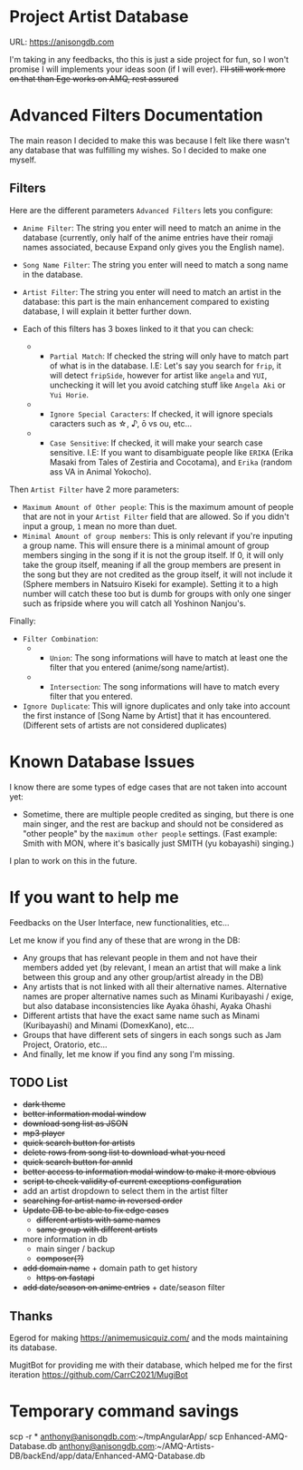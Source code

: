 # Project Artist Database

URL: <https://anisongdb.com>

I'm taking in any feedbacks, tho this is just a side project for fun, so I won't promise I will implements your ideas soon (if I will ever). ~~I'll still work more on that than Ege works on AMQ, rest assured~~

# Advanced Filters Documentation

The main reason I decided to make this was because I felt like there wasn't any database that was fulfilling my wishes. So I decided to make one myself.

## Filters

Here are the different parameters `Advanced Filters` lets you configure:

- `Anime Filter`: The string you enter will need to match an anime in the database (currently, only half of the anime entries have their romaji names associated, because Expand only gives you the English name).
- `Song Name Filter`: The string you enter will need to match a song name in the database.
- `Artist Filter`: The string you enter will need to match an artist in the database: this part is the main enhancement compared to existing database, I will explain it better further down.

- Each of this filters has 3 boxes linked to it that you can check:
    - - `Partial Match`: If checked the string will only have to match part of what is in the database. I.E: Let's say you search for `frip`, it will detect `fripSide`, however for artist like `angela` and `YUI`, unchecking it will let you avoid catching stuff like `Angela Aki` or `Yui Horie`.
    - - `Ignore Special Caracters`: If checked, it will ignore specials caracters such as ☆, ♪, ō vs ou, etc...
    - - `Case Sensitive`: If checked, it will make your search case sensitive. I.E: If you want to disambiguate people like `ERIKA` (Erika Masaki from Tales of Zestiria and Cocotama), and `Erika` (random ass VA in Animal Yokocho).

Then `Artist Filter` have 2 more parameters:

- `Maximum Amount of Other people`: This is the maximum amount of people that are not in your `Artist Filter` field that are allowed. So if you didn't input a group, `1` mean no more than duet.
- `Minimal Amount of group members`: This is only relevant if you're inputing a group name. This will ensure there is a minimal amount of group members singing in the song if it is not the group itself.
  If 0, it will only take the group itself, meaning if all the group members are present in the song but they are not credited as the group itself, it will not include it (Sphere members in Natsuiro Kiseki for example). Setting it to a high number will catch these too but is dumb for groups with only one singer such as fripside where you will catch all Yoshinon Nanjou's.

Finally:

- `Filter Combination`:
    - - `Union`: The song informations will have to match at least one the filter that you entered (anime/song name/artist).
    - - `Intersection`: The song informations will have to match every filter that you entered.
- `Ignore Duplicate`: This will ignore duplicates and only take into account the first instance of [Song Name by Artist] that it has encountered. (Different sets of artists are not considered duplicates)

# Known Database Issues

I know there are some types of edge cases that are not taken into account yet:

- Sometime, there are multiple people credited as singing, but there is one main singer, and the rest are backup and should not be considered as "other people" by the `maximum other people` settings. (Fast example: Smith with MON, where it's basically just SMITH (yu kobayashi) singing.)

I plan to work on this in the future.

# If you want to help me

Feedbacks on the User Interface, new functionalities, etc...

Let me know if you find any of these that are wrong in the DB:

- Any groups that has relevant people in them and not have their members added yet (by relevant, I mean an artist that will make a link between this group and any other group/artist already in the DB)
- Any artists that is not linked with all their alternative names. Alternative names are proper alternative names such as Minami Kuribayashi / exige, but also database inconsistencies like Ayaka ōhashi, Ayaka Ohashi
- Different artists that have the exact same name such as Minami (Kuribayashi) and Minami (DomexKano), etc...
- Groups that have different sets of singers in each songs such as Jam Project, Oratorio, etc...
- And finally, let me know if you find any song I'm missing.

## TODO List

- ~~dark theme~~
- ~~better information modal window~~
- ~~download song list as JSON~~
- ~~mp3 player~~
- ~~quick search button for artists~~
- ~~delete rows from song list to download what you need~~
- ~~quick search button for annId~~
- ~~better access to information modal window to make it more obvious~~
- ~~script to check validity of current exceptions configuration~~
- add an artist dropdown to select them in the artist filter
- ~~searching for artist name in reversed order~~
- ~~Update DB to be able to fix edge cases~~
  - ~~different artists with same names~~
  - ~~same group with different artists~~
- more information in db
  - main singer / backup
  - ~~composer(?)~~
- ~~add domain name~~ + domain path to get history
  - ~~https on fastapi~~
- ~~add date/season on anime entries~~ + date/season filter

## Thanks

Egerod for making <https://animemusicquiz.com/> and the mods maintaining its database.

MugitBot for providing me with their database, which helped me for the first iteration <https://github.com/CarrC2021/MugiBot>

# Temporary command savings

scp -r * anthony@anisongdb.com:~/tmpAngularApp/
scp Enhanced-AMQ-Database.db anthony@anisongdb.com:~/AMQ-Artists-DB/backEnd/app/data/Enhanced-AMQ-Database.db
